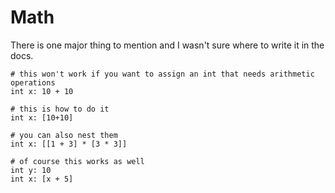 # Math

There is one major thing to mention and I wasn't sure where to write it in the docs.
```
# this won't work if you want to assign an int that needs arithmetic operations
int x: 10 + 10

# this is how to do it
int x: [10+10]

# you can also nest them
int x: [[1 + 3] * [3 * 3]]

# of course this works as well
int y: 10
int x: [x + 5]
```
